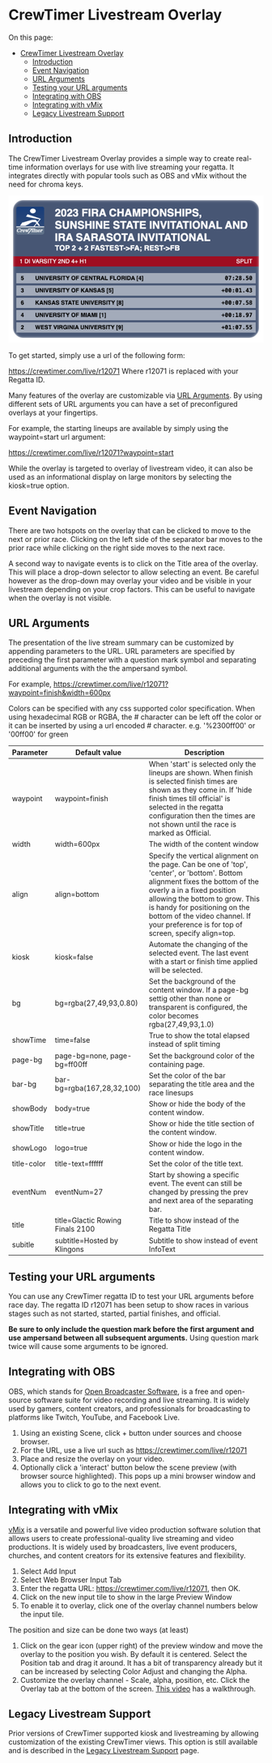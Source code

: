 # CrewTimer Livestream Overlay

On this page:
<!-- TOC -->

- [CrewTimer Livestream Overlay](#crewtimer-livestream-overlay)
  - [Introduction](#introduction)
  - [Event Navigation](#event-navigation)
  - [URL Arguments](#url-arguments)
  - [Testing your URL arguments](#testing-your-url-arguments)
  - [Integrating with OBS](#integrating-with-obs)
  - [Integrating with vMix](#integrating-with-vmix)
  - [Legacy Livestream Support](#legacy-livestream-support)

<!-- /TOC -->
<!-- /TOC -->

## Introduction

The CrewTimer Livestream Overlay provides a simple way to create real-time information overlays for use with live streaming your regatta.  It integrates directly with popular tools such as OBS and vMix without the need for chroma keys.

![fira_overlay](assets/fira_overlay.png)

To get started, simply use a url of the following form:

<https://crewtimer.com/live/r12071> Where r12071 is replaced with your Regatta ID.

Many features of the overlay are customizable via [URL Arguments](#url-arguments).  By using different sets of URL arguments you can have a set of preconfigured overlays at your fingertips.

For example, the starting lineups are available by simply using the waypoint=start url argument:

<https://crewtimer.com/live/r12071?waypoint=start>

While the overlay is targeted to overlay of livestream video, it can also be used as an informational display on large monitors by selecting the kiosk=true option.

## Event Navigation

There are two hotspots on the overlay that can be clicked to move to the next or prior race.  Clicking on the left side of the separator bar moves to the prior race while clicking on the right side moves to the next race.

A second way to navigate events is to click on the Title area of the overlay.  This will place a drop-down selector to allow selecting an event.  Be careful however as the drop-down may overlay your video and be visible in your livestream depending on your crop factors.  This can be useful to navigate when the overlay is not visible.

## URL Arguments

The presentation of the live stream summary can be customized by appending parameters to the URL.  URL parameters are specified by preceding the first parameter with a question mark symbol and separating additional arguments with the the ampersand symbol.

For example, <https://crewtimer.com/live/r12071?waypoint=finish&width=600px>

Colors can be specified with any css supported color specification.  When using hexadecimal RGB or RGBA, the # character can be left off the color or it can be inserted by using a url encoded # character.  e.g. '%2300ff00' or '00ff00' for green

| Parameter   | Default value                    | Description                                                                                                                                                                                                                                                                                                                 |
| ----------- | -------------------------------- | --------------------------------------------------------------------------------------------------------------------------------------------------------------------------------------------------------------------------------------------------------------------------------------------------------------------------- |
| waypoint    | waypoint=finish                  | When 'start' is selected only the lineups are shown.  When finish is selected finish times are shown as they come in. If 'hide finish times till official' is selected in the regatta configuration then the times are not shown until the race is marked as Official.                                                      |
| width       | width=600px                      | The width of the content window                                                                                                                                                                                                                                                                                             |
| align       | align=bottom                     | Specify the vertical alignment on the page.  Can be one of 'top', 'center', or 'bottom'. Bottom alignment fixes the bottom of the overly a in a fixed position allowing the bottom to grow.  This is handy for positioning on the bottom of the video channel.  If your preference is for top of screen, specify align=top. |
| kiosk       | kiosk=false                      | Automate the changing of the selected event.  The last event with a start or finish time applied will be selected.                                                                                                                                                                                                          |
| bg          | bg=rgba(27,49,93,0.80)           | Set the background of the content window. If a page-bg settig other than none or transparent is configured, the color becomes rgba(27,49,93,1.0)                                                                                                                                                                            |
| showTime    | time=false                       | True to show the total elapsed instead of split timing                                                                                                                                                                                                                                                                      |
| page-bg     | page-bg=none, page-bg=ff00ff     | Set the background color of the containing page.                                                                                                                                                                                                                                                                            |
| bar-bg      | bar-bg=rgba(167,28,32,100)       | Set the color of the bar separating the title area and the race linesups                                                                                                                                                                                                                                                    |
| showBody    | body=true                        | Show or hide the body of the content window.                                                                                                                                                                                                                                                                                |
| showTitle   | title=true                       | Show or hide the title section of the content window.                                                                                                                                                                                                                                                                       |
| showLogo    | logo=true                        | Show or hide the logo in the content window.                                                                                                                                                                                                                                                                                |
| title-color | title-text=ffffff                | Set the color of the title text.                                                                                                                                                                                                                                                                                            |
| eventNum    | eventNum=27                      | Start by showing a specific event. The event can still be changed by pressing the prev and next area of the separating bar.                                                                                                                                                                                                 |
| title       | title=Glactic Rowing Finals 2100 | Title to show instead of the Regatta Title                                                                                                                                                                                                                                                                                  |
| subitle     | subtitle=Hosted by Klingons      | Subtitle to show instead of event InfoText                                                                                                                                                                                                                                                                                  |

## Testing your URL arguments

You can use any CrewTimer regatta ID to test your URL arguments before race day.  The regatta ID r12071 has been setup to show races in various stages such as not started, started, partial finishes, and official.

**Be sure to only include the question mark before the first argument and use ampersand between all subsequent arguments.**  Using question mark twice will cause some arguments to be ignored.

## Integrating with OBS

OBS, which stands for [Open Broadcaster Software](https://obsproject.com/), is a free and open-source software suite for video recording and live streaming. It is widely used by gamers, content creators, and professionals for broadcasting to platforms like Twitch, YouTube, and Facebook Live.

1. Using an existing Scene, click + button under sources and choose browser.
2. For the URL, use a live url such as <https://crewtimer.com/live/r12071>
3. Place and resize the overlay on your video.
4. Optionally click a 'interact' button below the scene preview (with browser source highlighted).  This pops up a mini browser window and allows you to click to go to the next event.

## Integrating with vMix

[vMix](https://www.vmix.com/) is a versatile and powerful live video production software solution that allows users to create professional-quality live streaming and video productions. It is widely used by broadcasters, live event producers, churches, and content creators for its extensive features and flexibility.

1. Select Add Input
2. Select Web Browser Input Tab
3. Enter the regatta URL:  <https://crewtimer.com/live/r12071>, then OK.
4. Click on the new input tile to show in the large Preview Window
5. To enable it to overlay, click one of the overlay channel numbers below the input tile.

The position and size can be done two ways (at least)

1. Click on the gear icon (upper right) of the preview window and move the overlay to the position you wish. By default it is centered.  Select the Position tab and drag it around.  It has a bit of transparency already but it can be increased by selecting Color Adjust and changing the Alpha.
2. Customize the overlay channel - Scale, alpha, position, etc.  Click the Overlay tab at the bottom of the screen.  [This video](https://www.youtube.com/watch?v=_reWidnfzl0&t=0s) has a walkthrough.

## Legacy Livestream Support

Prior versions of CrewTimer supported kiosk and livestreaming by allowing customization of the existing CrewTimer views.  This option is still available and is described in the [Legacy Livestream Support](https://crewtimer.com/help/LegacyLivestream) page.
